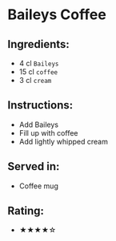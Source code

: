 # Baileys Coffee

## Ingredients:
- 4 cl `Baileys`
- 15 cl `coffee`
- 3 cl `cream`

## Instructions:
- Add Baileys
- Fill up with coffee
- Add lightly whipped cream

## Served in:
- Coffee mug

## Rating:
- ★★★★☆